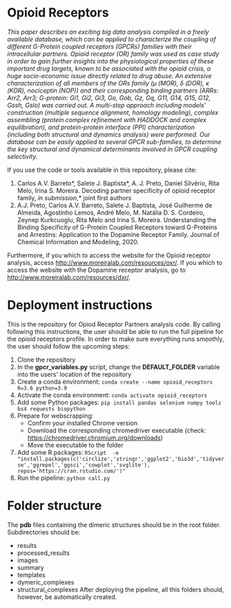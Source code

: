 # Opioid Receptors
*This paper describes an exciting big data analysis compiled in a freely available database, which can be applied to characterize the coupling of different G-Protein coupled receptors (GPCRs)  families with their intracellular partners. Opioid receptor (OR) family was used as case study in order to gain further insights into the physiological properties of these important drug targets, known to be associated with the opioid crisis, a huge socio-economic issue directly related to drug abuse. An extensive characterization of all members of the ORs family (μ (MOR), δ (DOR), κ (KOR), nociceptin (NOP)) and their corresponding binding partners (ARRs: Arr2, Arr3; G-protein: Gi1, Gi2, Gi3, Go, Gob, Gz, Gq, G11, G14, G15, G12, Gssh, Gslo) was carried out. A multi-step approach including models’ construction (multiple sequence alignment, homology modeling), complex assembling (protein complex refinement with HADDOCK and complex equilibration), and protein-protein interface (PPI) characterization (including both structural and dynamics analysis) were performed. Our database can be easily applied to several GPCR sub-families, to determine the key structural and dynamical determinants involved in GPCR coupling selectivity.*

If you use the code or tools available in this repository, please cite:
1. Carlos A.V. Barreto&ast;, Salete J. Baptista&ast;, A. J. Preto, Daniel Silvério, Rita Melo, Irina S. Moreira. Decoding partner specificity of opioid receptor family, *in submission*,&ast; joint first authors
2. A.J. Preto, Carlos A.V. Barreto, Salete J. Baptista, José Guilherme de Almeida, Agostinho Lemos, André Melo, M. Natália D. S. Cordeiro, Zeynep Kurkcuoglu, Rita Melo and Irina S. Moreira. Understanding the Binding Specificity of G-Protein Coupled Receptors toward G-Proteins and Arrestins: Application to the Dopamine Receptor Family. Journal of Chemical Information and Modeling, 2020.

Furthermore, if you which to access the website for the Opioid receptor analysis, access http://www.moreiralab.com/resources/oxr/. If you which to access the website with the Dopamine receptor analysis, go to http://www.moreiralab.com/resources/dxr/.

# Deployment instructions
This is the repository for Opiod Receptor Partners analysis code. By calling following this instructions, the user should be able to run the full pipeline for the opioid receptors profile. In order to make sure everything runs smoothly, the user should follow the upcoming steps:
1. Clone the repository
2. In the **gpcr_variables.py** script, change the **DEFAULT_FOLDER** variable into the users' location of the repository
3. Create a conda environment: `conda create --name opioid_receptors R=3.6 python=3.9`
4. Activate the conda environment: `conda activate opioid_receptors`
5. Add some Python packages: `pip install pandas selenium numpy toolz bs4 requests biopython`
6. Prepare for webscrapping:
	- Confirm your installed Chrome version
	- Download the corresponding chromedriver executable (check: https://chromedriver.chromium.org/downloads)
	- Move the executable to the folder
7. Add some R packages: `RScript  -e "install.packages(c('circlize','stringr','ggplot2','bio3d','tidyverse','ggrepel','ggsci','cowplot','svglite'), repos='https://cran.rstudio.com/')"`
8. Run the pipeline: `python call.py`

# Folder structure
The **pdb** files containing the dimeric structures should be in the root folder. Subdirectories should be:
- results
- processed_results
- images
- summary
- templates
- dymeric_complexes
- structural_complexes
After deploying the pipeline, all this folders should, however, be automatically created.
